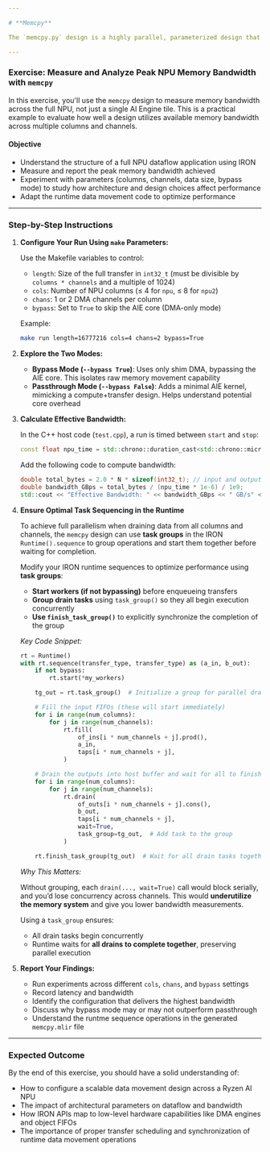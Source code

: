 ```yaml
--- 

# **Memcpy**

The `memcpy.py` design is a highly parallel, parameterized design that uses shim DMAs in every NPU column. It enables both compute and bypass modes to help you analyze performance charactaristics.

---
```


### **Exercise: Measure and Analyze Peak NPU Memory Bandwidth with `memcpy`**

In this exercise, you'll use the `memcpy` design to measure memory bandwidth across the full NPU, not just a single AI Engine tile. This is a practical example to evaluate how well a design utilizes available memory bandwidth across multiple columns and channels.

#### **Objective**

* Understand the structure of a full NPU dataflow application using IRON
* Measure and report the peak memory bandwidth achieved
* Experiment with parameters (columns, channels, data size, bypass mode) to study how architecture and design choices affect performance
* Adapt the runtime data movement code to optimize performance

---

### **Step-by-Step Instructions**

1. **Configure Your Run Using `make` Parameters:**

   Use the Makefile variables to control:

   * `length`: Size of the full transfer in `int32_t` (must be divisible by `columns * channels` and a multiple of 1024)
   * `cols`: Number of NPU columns (≤ 4 for `npu`, ≤ 8 for `npu2`)
   * `chans`: 1 or 2 DMA channels per column
   * `bypass`: Set to `True` to skip the AIE core (DMA-only mode)

   Example:

   ```bash
   make run length=16777216 cols=4 chans=2 bypass=True
   ```

2. **Explore the Two Modes:**

   * **Bypass Mode (`--bypass True`)**: Uses only shim DMA, bypassing the AIE core. This isolates raw memory movement capability
   * **Passthrough Mode (`--bypass False`)**: Adds a minimal AIE kernel, mimicking a compute+transfer design. Helps understand potential core overhead

3. **Calculate Effective Bandwidth:**

   In the C++ host code (`test.cpp`), a run is timed between `start` and `stop`:

   ```cpp
   const float npu_time = std::chrono::duration_cast<std::chrono::microseconds>(stop - start).count();
   ```

   Add the following code to compute bandwidth:

   ```cpp
   double total_bytes = 2.0 * N * sizeof(int32_t); // input and output
   double bandwidth_GBps = total_bytes / (npu_time * 1e-6) / 1e9;
   std::cout << "Effective Bandwidth: " << bandwidth_GBps << " GB/s" << std::endl;
   ```

4. **Ensure Optimal Task Sequencing in the Runtime**

	To achieve full parallelism when draining data from all 	columns and channels, the `memcpy` design can use **task groups** in the IRON 	`Runtime().sequence` to group operations and start them together before waiting for completion.

	Modify your IRON runtime sequences to optimize performance using **task groups**:

	* **Start workers (if not bypassing)** before enqueueing transfers
	* **Group drain tasks** using `task_group()` so they all begin execution concurrently
	* **Use `finish_task_group()`** to explicitly synchronize the completion of the group

	*Key Code Snippet:*

	```python
	rt = Runtime()
	with rt.sequence(transfer_type, transfer_type) as (a_in, b_out):
	    if not bypass:
	        rt.start(*my_workers)
	
	    tg_out = rt.task_group()  # Initialize a group for parallel drain tasks
	
	    # Fill the input FIFOs (these will start immediately)
	    for i in range(num_columns):
	        for j in range(num_channels):
	            rt.fill(
	                of_ins[i * num_channels + j].prod(),
	                a_in,
	                taps[i * num_channels + j],
	            )
	
	    # Drain the outputs into host buffer and wait for all to finish
	    for i in range(num_columns):
	        for j in range(num_channels):
	            rt.drain(
	                of_outs[i * num_channels + j].cons(),
	                b_out,
	                taps[i * num_channels + j],
	                wait=True,
	                task_group=tg_out,  # Add task to the group
	            )
	
	    rt.finish_task_group(tg_out)  # Wait for all drain tasks together
	```

 	*Why This Matters:*

	Without grouping, each `drain(..., wait=True)` call would block serially, and you’d lose concurrency across channels. This would **underutilize the memory system** and give you lower bandwidth measurements.
	
	Using a `task_group` ensures:
	
	* All drain tasks begin concurrently
	* Runtime waits for **all drains to complete together**, preserving parallel execution

5. **Report Your Findings:**

   * Run experiments across different `cols`, `chans`, and `bypass` settings
   * Record latency and bandwidth
   * Identify the configuration that delivers the highest bandwidth
   * Discuss why bypass mode may or may not outperform passthrough
   * Understand the runtme sequence operations in the generated `memcpy.mlir` file

---

### **Expected Outcome**

By the end of this exercise, you should have a solid understanding of:

* How to configure a scalable data movement design across a Ryzen AI NPU
* The impact of architectural parameters on dataflow and bandwidth
* How IRON APIs map to low-level hardware capabilities like DMA engines and object FIFOs
* The importance of proper transfer scheduling and synchronization of runtime data movement operations
